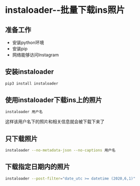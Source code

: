# instaloader--批量下载ins照片

## 准备工作

+ 安装python环境
+ 安装pip
+ 网络能够访问Instagram

## 安装instaloader

```bash
pip3 install instaloader
```

## 使用instaloader下载ins上的照片

```bash
instaloader 用户名
```

这样该用户名下的照片和相关信息就会被下载下来了

## 只下载照片

```bash
instaloader --no-metadata-json --no-captions 用户名
```

## 下载指定日期内的照片

```bash
instaloader --post-filter="date_utc >= datetime (2020,6,1)"
```

